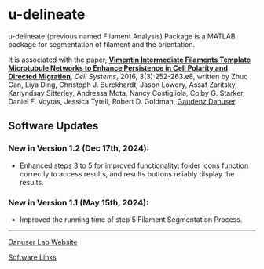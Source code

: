 # u-delineate

u-delineate (previous named Filament Analysis) Package is a MATLAB package for segmentation of filament and the orientation.

It is associated with the paper, [**Vimentin Intermediate Filaments Template Microtubule Networks to Enhance Persistence in Cell Polarity and Directed Migration**](https://doi.org/10.1016/j.cels.2016.08.007), *Cell Systems*, 2016, 3(3):252-263.e8, written by Zhuo Gan, Liya Ding, Christoph J. Burckhardt, Jason Lowery, Assaf Zaritsky, Karlyndsay Sitterley, Andressa Mota, Nancy Costigliola, Colby G. Starker, Daniel F. Voytas, Jessica Tytell, Robert D. Goldman, [Gaudenz Danuser](https://www.danuserlab-utsw.org/).

## Software Updates
### New in Version 1.2 (Dec 17th, 2024):
- Enhanced steps 3 to 5 for improved functionality: folder icons function correctly to access results, and results buttons reliably display the results.
  
### New in Version 1.1 (May 15th, 2024):
- Improved the running time of step 5 Filament Segmentation Process.
----------------------
[Danuser Lab Website](https://www.danuserlab-utsw.org/)

[Software Links](https://github.com/DanuserLab/)
